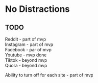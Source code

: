 # No Distractions

## TODO

Reddit - part of mvp <br/>
Instagram - part of mvp <br/>
Facebook - par of mvp <br/>
Youtube - mvp done <br/>
Tiktok - beyond mvp <br/>
Quora - beyond mvp <br/>

Ability to turn off for each site - part of mvp
